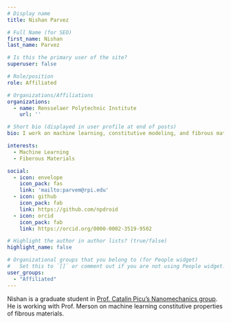 ```yaml
---
# Display name
title: Nishan Parvez

# Full Name (for SEO)
first_name: Nishan
last_name: Parvez

# Is this the primary user of the site?
superuser: false

# Role/position
role: Affiliated

# Organizations/Affiliations
organizations:
  - name: Rensselaer Polytechnic Institute
    url: ''

# Short bio (displayed in user profile at end of posts)
bio: I work on machine learning, constitutive modeling, and fibrous materials.

interests:
  - Machine Learning
  - Fiberous Materials

social:
  - icon: envelope
    icon_pack: fas
    link: 'mailto:parvem@rpi.edu'
  - icon: github
    icon_pack: fab
    link: https://github.com/npdroid
  - icon: orcid
    icon_pack: fab
    link: https://orcid.org/0000-0002-3519-9502

# Highlight the author in author lists? (true/false)
highlight_name: false

# Organizational groups that you belong to (for People widget)
#   Set this to `[]` or comment out if you are not using People widget.
user_groups:
  - "Affiliated"
---
```


Nishan is a graduate student in [Prof. Catalin Picu’s Nanomechanics group](https://scorec.rpi.edu/nanomechanics/). He is working with Prof. Merson on machine learning constitutive properties of fibrous materials.
